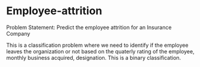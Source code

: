 # Employee-attrition


Problem Statement: Predict the employee attrition for an Insurance Company

This is a classification problem where we need to identify if the employee leaves the organization or not based on the quaterly rating of the employee, monthly business acquired, designation. This is a binary classification.
